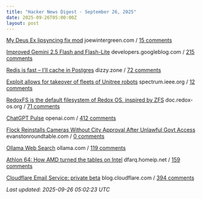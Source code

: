 ```yaml
---
title: "Hacker News Digest · September 26, 2025"
date: 2025-09-26T05:00:00Z
layout: post
---
```


[My Deus Ex lipsyncing fix mod](https://www.joewintergreen.com/my-deus-ex-lipsyncing-fix-mod-making-of/)  joewintergreen.com / [15 comments](https://news.ycombinator.com/item?id=45382397)

[Improved Gemini 2.5 Flash and Flash-Lite](https://developers.googleblog.com/en/continuing-to-bring-you-our-latest-models-with-an-improved-gemini-2-5-flash-and-flash-lite-release/)  developers.googleblog.com / [215 comments](https://news.ycombinator.com/item?id=45375845)

[Redis is fast – I'll cache in Postgres](https://dizzy.zone/2025/09/24/Redis-is-fast-Ill-cache-in-Postgres/)  dizzy.zone / [72 comments](https://news.ycombinator.com/item?id=45380699)

[Exploit allows for takeover of fleets of Unitree robots](https://spectrum.ieee.org/unitree-robot-exploit)  spectrum.ieee.org / [12 comments](https://news.ycombinator.com/item?id=45381590)

[RedoxFS is the default filesystem of Redox OS, inspired by ZFS](https://doc.redox-os.org/book/redoxfs.html)  doc.redox-os.org / [71 comments](https://news.ycombinator.com/item?id=45379325)

[ChatGPT Pulse](https://openai.com/index/introducing-chatgpt-pulse/)  openai.com / [412 comments](https://news.ycombinator.com/item?id=45375477)

[Flock Reinstalls Cameras Without City Approval After Unlawful Govt Access](https://evanstonroundtable.com/2025/09/24/flock-safety-reinstalls-evanston-cameras/)  evanstonroundtable.com / [0 comments](https://news.ycombinator.com/item?id=45382434)

[Ollama Web Search](https://ollama.com/blog/web-search)  ollama.com / [119 comments](https://news.ycombinator.com/item?id=45377641)

[Athlon 64: How AMD turned the tables on Intel](https://dfarq.homeip.net/athlon-64-how-amd-turned-the-tables-on-intel/)  dfarq.homeip.net / [159 comments](https://news.ycombinator.com/item?id=45376605)

[Cloudflare Email Service: private beta](https://blog.cloudflare.com/email-service/)  blog.cloudflare.com / [394 comments](https://news.ycombinator.com/item?id=45373081)


_Last updated: 2025-09-26 05:02:23 UTC_
